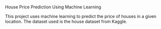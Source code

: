 House Price Prediction Using Machine Learning

This project uses machine learning to predict the price of houses in a given location. The dataset used is the house dataset from Kaggle.
